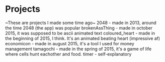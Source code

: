 # Projects
~These are projects I made some time ago~
2048 - made in 2013, around the time 2048 (the app) was popular
brokenAssThing - made in october 2015, it was supposed to be ascii animated text
coloured_heart - made in the beginning of 2015, I think. It's an animated beating heart (impressive af)
economicon - made in august 2015, it's a tool I used for money management
tamagochi - made in the spring of 2015, it's a game of life where cells hunt eachother and food.
timer - self-explanatory
